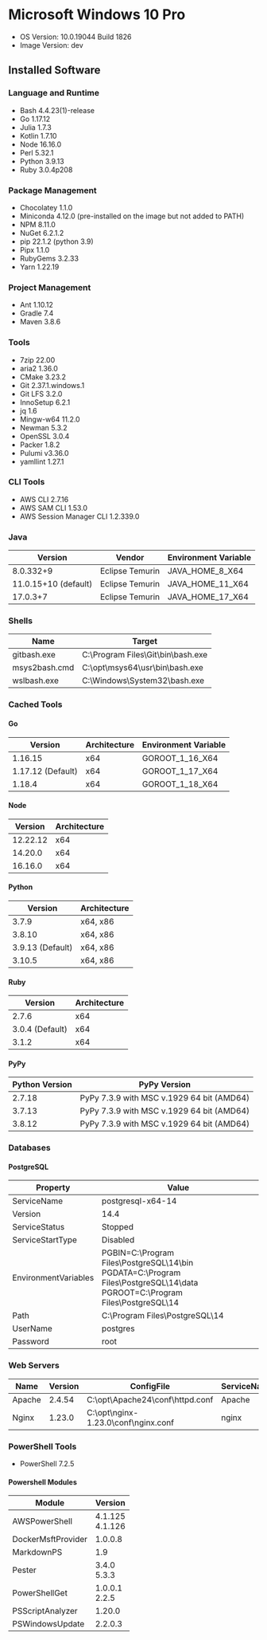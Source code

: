# Microsoft Windows 10 Pro
- OS Version: 10.0.19044 Build 1826
- Image Version: dev

## Installed Software
### Language and Runtime
- Bash 4.4.23(1)-release
- Go 1.17.12
- Julia 1.7.3
- Kotlin 1.7.10
- Node 16.16.0
- Perl 5.32.1
- Python 3.9.13
- Ruby 3.0.4p208

### Package Management
- Chocolatey 1.1.0
- Miniconda 4.12.0 (pre-installed on the image but not added to PATH)
- NPM 8.11.0
- NuGet 6.2.1.2
- pip 22.1.2 (python 3.9)
- Pipx 1.1.0
- RubyGems 3.2.33
- Yarn 1.22.19

### Project Management
- Ant 1.10.12
- Gradle 7.4
- Maven 3.8.6

### Tools
- 7zip 22.00
- aria2 1.36.0
- CMake 3.23.2
- Git 2.37.1.windows.1
- Git LFS 3.2.0
- InnoSetup 6.2.1
- jq 1.6
- Mingw-w64 11.2.0
- Newman 5.3.2
- OpenSSL 3.0.4
- Packer 1.8.2
- Pulumi v3.36.0
- yamllint 1.27.1

### CLI Tools
- AWS CLI 2.7.16
- AWS SAM CLI 1.53.0
- AWS Session Manager CLI 1.2.339.0

### Java
| Version              | Vendor          | Environment Variable |
| -------------------- | --------------- | -------------------- |
| 8.0.332+9            | Eclipse Temurin | JAVA_HOME_8_X64      |
| 11.0.15+10 (default) | Eclipse Temurin | JAVA_HOME_11_X64     |
| 17.0.3+7             | Eclipse Temurin | JAVA_HOME_17_X64     |

### Shells
| Name          | Target                            |
| ------------- | --------------------------------- |
| gitbash.exe   | C:\Program Files\Git\bin\bash.exe |
| msys2bash.cmd | C:\opt\msys64\usr\bin\bash.exe    |
| wslbash.exe   | C:\Windows\System32\bash.exe      |

### Cached Tools
#### Go
| Version | Architecture | Environment Variable |
| ------- | ------------ | -------------------- |
| 1.16.15 | x64          | GOROOT_1_16_X64      |
| 1.17.12 (Default) | x64          | GOROOT_1_17_X64      |
| 1.18.4  | x64          | GOROOT_1_18_X64      |

#### Node
| Version | Architecture |
| ------- | ------------ |
| 12.22.12 | x64          |
| 14.20.0 | x64          |
| 16.16.0 | x64          |

#### Python
| Version | Architecture |
| ------- | ------------ |
| 3.7.9   | x64, x86     |
| 3.8.10  | x64, x86     |
| 3.9.13 (Default) | x64, x86     |
| 3.10.5  | x64, x86     |

#### Ruby
| Version | Architecture |
| ------- | ------------ |
| 2.7.6   | x64          |
| 3.0.4 (Default) | x64          |
| 3.1.2   | x64          |

#### PyPy
| Python Version | PyPy Version |
| -------------- | ------------ |
| 2.7.18         | PyPy 7.3.9 with MSC v.1929 64 bit (AMD64) |
| 3.7.13         | PyPy 7.3.9 with MSC v.1929 64 bit (AMD64) |
| 3.8.12         | PyPy 7.3.9 with MSC v.1929 64 bit (AMD64) |

### Databases
#### PostgreSQL
| Property             | Value                                                                                                                                |
| -------------------- | ------------------------------------------------------------------------------------------------------------------------------------ |
| ServiceName          | postgresql-x64-14                                                                                                                    |
| Version              | 14.4                                                                                                                                 |
| ServiceStatus        | Stopped                                                                                                                              |
| ServiceStartType     | Disabled                                                                                                                             |
| EnvironmentVariables | PGBIN=C:\Program Files\PostgreSQL\14\bin <br> PGDATA=C:\Program Files\PostgreSQL\14\data <br> PGROOT=C:\Program Files\PostgreSQL\14  |
| Path                 | C:\Program Files\PostgreSQL\14                                                                                                       |
| UserName             | postgres                                                                                                                             |
| Password             | root                                                                                                                                 |

### Web Servers
| Name   | Version | ConfigFile                          | ServiceName | ServiceStatus | ListenPort |
| ------ | ------- | ----------------------------------- | ----------- | ------------- | ---------- |
| Apache | 2.4.54  | C:\opt\Apache24\conf\httpd.conf     | Apache      | Stopped       | 80         |
| Nginx  | 1.23.0  | C:\opt\nginx-1.23.0\conf\nginx.conf | nginx       | Stopped       | 80         |

### PowerShell Tools
- PowerShell 7.2.5

#### Powershell Modules
| Module             | Version            |
| ------------------ | ------------------ |
| AWSPowerShell      | 4.1.125<br>4.1.126 |
| DockerMsftProvider | 1.0.0.8            |
| MarkdownPS         | 1.9                |
| Pester             | 3.4.0<br>5.3.3     |
| PowerShellGet      | 1.0.0.1<br>2.2.5   |
| PSScriptAnalyzer   | 1.20.0             |
| PSWindowsUpdate    | 2.2.0.3            |


